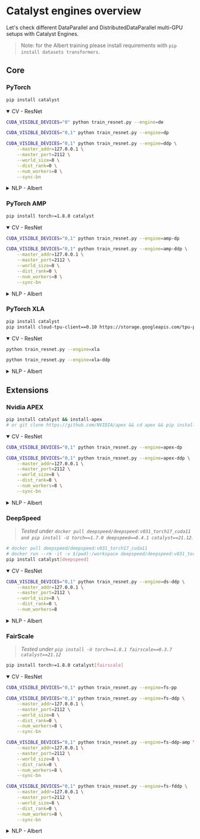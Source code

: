 # Catalyst engines overview

Let's check different
DataParallel and DistributedDataParallel multi-GPU setups with Catalyst Engines.

> Note: for the Albert training please install requirements with ``pip install datasets transformers``.

## Core

### PyTorch
```bash
pip install catalyst
```

<details open>
<summary>CV - ResNet</summary>
<p>

```bash
CUDA_VISIBLE_DEVICES="0" python train_resnet.py --engine=de

CUDA_VISIBLE_DEVICES="0,1" python train_resnet.py --engine=dp

CUDA_VISIBLE_DEVICES="0,1" python train_resnet.py --engine=ddp \
    --master_addr=127.0.0.1 \
    --master_port=2112 \
    --world_size=8 \
    --dist_rank=0 \
    --num_workers=8 \
    --sync-bn
```
</p>
</details>

<details>
<summary>NLP - Albert</summary>
<p>

```bash
pip install datasets transformers

CUDA_VISIBLE_DEVICES="0" python train_albert.py --engine=de

CUDA_VISIBLE_DEVICES="0,1" python train_albert.py --engine=dp

CUDA_VISIBLE_DEVICES="0,1" python train_albert.py --engine=ddp \
    --master_addr=127.0.0.1 \
    --master_port=2112 \
    --world_size=8 \
    --dist_rank=0 \
    --num_workers=8 \
    --sync-bn
```
</p>
</details>

### PyTorch AMP
```bash
pip install torch>=1.8.0 catalyst
```

<details open>
<summary>CV - ResNet</summary>
<p>

```bash
CUDA_VISIBLE_DEVICES="0,1" python train_resnet.py --engine=amp-dp

CUDA_VISIBLE_DEVICES="0,1" python train_resnet.py --engine=amp-ddp \
    --master_addr=127.0.0.1 \
    --master_port=2112 \
    --world_size=8 \
    --dist_rank=0 \
    --num_workers=8 \
    --sync-bn
```
</p>
</details>

<details>
<summary>NLP - Albert</summary>
<p>

```bash
pip install datasets transformers

CUDA_VISIBLE_DEVICES="0,1" python train_albert.py --engine=amp-dp

CUDA_VISIBLE_DEVICES="0,1" python train_albert.py --engine=amp-ddp \
    --master_addr=127.0.0.1 \
    --master_port=2112 \
    --world_size=8 \
    --dist_rank=0 \
    --num_workers=8 \
    --sync-bn
```
</p>
</details>

### PyTorch XLA
```bash
pip install catalyst
pip install cloud-tpu-client==0.10 https://storage.googleapis.com/tpu-pytorch/wheels/torch_xla-1.9-cp37-cp37m-linux_x86_64.whl
```

<details open>
<summary>CV - ResNet</summary>
<p>

```bash
python train_resnet.py --engine=xla

python train_resnet.py --engine=xla-ddp
```
</p>
</details>

<details>
<summary>NLP - Albert</summary>
<p>

```bash
pip install datasets transformers

python train_albert.py --engine=xla

python train_albert.py --engine=xla-ddp
```
</p>
</details>

## Extensions

### Nvidia APEX
```bash
pip install catalyst && install-apex
# or git clone https://github.com/NVIDIA/apex && cd apex && pip install -e .
```

<details open>
<summary>CV - ResNet</summary>
<p>

```bash
CUDA_VISIBLE_DEVICES="0,1" python train_resnet.py --engine=apex-dp

CUDA_VISIBLE_DEVICES="0,1" python train_resnet.py --engine=apex-ddp \
    --master_addr=127.0.0.1 \
    --master_port=2112 \
    --world_size=8 \
    --dist_rank=0 \
    --num_workers=8 \
    --sync-bn
```
</p>
</details>

<details>
<summary>NLP - Albert</summary>
<p>

```bash
pip install datasets transformers

CUDA_VISIBLE_DEVICES="0,1" python train_albert.py --engine=apex-dp

CUDA_VISIBLE_DEVICES="0,1" python train_albert.py --engine=apex-ddp \
    --master_addr=127.0.0.1 \
    --master_port=2112 \
    --world_size=8 \
    --dist_rank=0 \
    --num_workers=8 \
    --sync-bn
```
</p>
</details>

### DeepSpeed
> *Tested under `docker pull deepspeed/deepspeed:v031_torch17_cuda11 and pip install -U torch==1.7.0 deepspeed==0.4.1 catalyst==21.12`.*
```bash
# docker pull deepspeed/deepspeed:v031_torch17_cuda11
# docker run --rm -it -v $(pwd):/workspace deepspeed/deepspeed:v031_torch17_cuda11 /bin/bash
pip install catalyst[deepspeed]
```

<details open>
<summary>CV - ResNet</summary>
<p>

```bash
CUDA_VISIBLE_DEVICES="0,1" python train_resnet.py --engine=ds-ddp \
    --master_addr=127.0.0.1 \
    --master_port=2112 \
    --world_size=8 \
    --dist_rank=0 \
    --num_workers=8
```
</p>
</details>

<details>
<summary>NLP - Albert</summary>
<p>

```bash
pip install datasets transformers

CUDA_VISIBLE_DEVICES="0,1" python train_albert.py --engine=ds-ddp \
    --master_addr=127.0.0.1 \
    --master_port=2112 \
    --world_size=8 \
    --dist_rank=0 \
    --num_workers=8 \
    --sync-bn
```
</p>
</details>

### FairScale
> *Tested under `pip install -U torch==1.8.1 fairscale==0.3.7 catalyst==21.12`*
```bash
pip install torch>=1.8.0 catalyst[fairscale]
```

<details open>
<summary>CV - ResNet</summary>
<p>

```bash
CUDA_VISIBLE_DEVICES="0,1" python train_resnet.py --engine=fs-pp

CUDA_VISIBLE_DEVICES="0,1" python train_resnet.py --engine=fs-ddp \
    --master_addr=127.0.0.1 \
    --master_port=2112 \
    --world_size=8 \
    --dist_rank=0 \
    --num_workers=8 \
    --sync-bn

CUDA_VISIBLE_DEVICES="0,1" python train_resnet.py --engine=fs-ddp-amp \
    --master_addr=127.0.0.1 \
    --master_port=2112 \
    --world_size=8 \
    --dist_rank=0 \
    --num_workers=8 \
    --sync-bn

CUDA_VISIBLE_DEVICES="0,1" python train_resnet.py --engine=fs-fddp \
    --master_addr=127.0.0.1 \
    --master_port=2112 \
    --world_size=8 \
    --dist_rank=0 \
    --num_workers=8 \
    --sync-bn
```
</p>
</details>

<details>
<summary>NLP - Albert</summary>
<p>

```bash
pip install datasets transformers

CUDA_VISIBLE_DEVICES="0,1" python train_albert.py --engine=fs-pp

CUDA_VISIBLE_DEVICES="0,1" python train_albert.py --engine=fs-ddp \
    --master_addr=127.0.0.1 \
    --master_port=2112 \
    --world_size=8 \
    --dist_rank=0 \
    --num_workers=8 \
    --sync-bn

CUDA_VISIBLE_DEVICES="0,1" python train_albert.py --engine=fs-ddp-amp \
    --master_addr=127.0.0.1 \
    --master_port=2112 \
    --world_size=8 \
    --dist_rank=0 \
    --num_workers=8 \
    --sync-bn

CUDA_VISIBLE_DEVICES="0,1" python train_albert.py --engine=fs-fddp \
    --master_addr=127.0.0.1 \
    --master_port=2112 \
    --world_size=8 \
    --dist_rank=0 \
    --num_workers=8 \
    --sync-bn
```
</p>
</details>